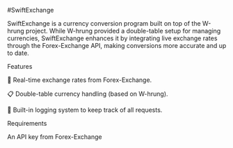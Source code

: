 #SwiftExchange

SwiftExchange is a currency conversion program built on top of the W-hrung project. While W-hrung provided a double-table setup for managing currencies, SwiftExchange enhances it by integrating live exchange rates through the Forex-Exchange API, making conversions more accurate and up to date.

Features

🔄 Real-time exchange rates from Forex-Exchange.

📋 Double-table currency handling (based on W-hrung).

📝 Built-in logging system to keep track of all requests.

Requirements

An API key from Forex-Exchange
